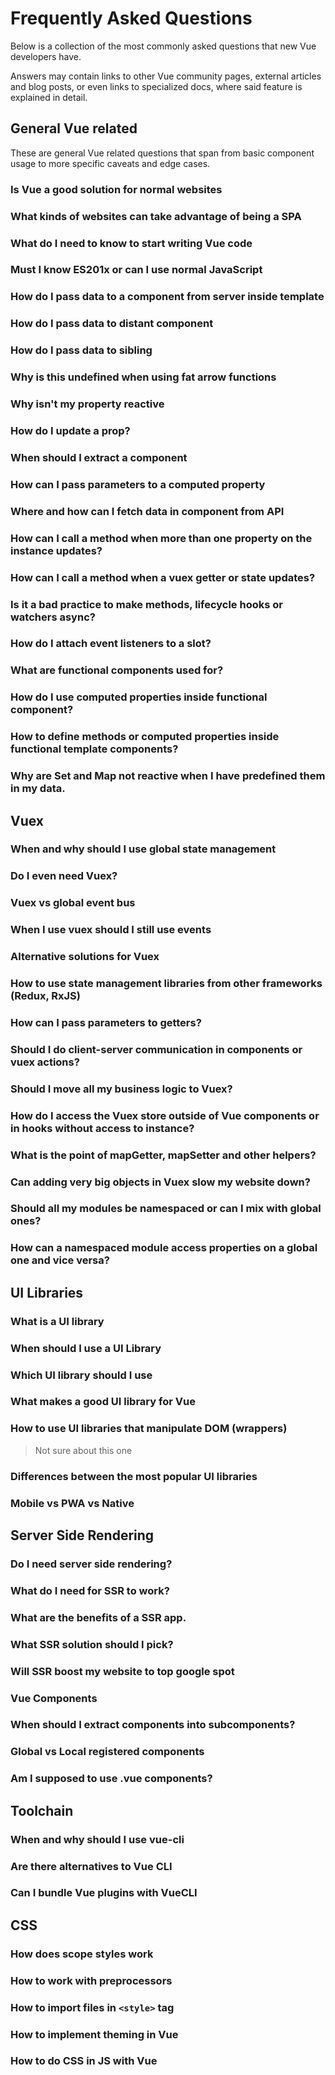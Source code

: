 # Frequently Asked Questions
Below is a collection of the most commonly asked questions that new Vue developers have.

Answers may contain links to other Vue community pages, external articles and blog posts, or even links to specialized docs, where said feature is explained in detail.

## General Vue related
These are general Vue related questions that span from basic component usage to more specific caveats and edge cases.

### Is Vue a good solution for normal websites

### What kinds of websites can take advantage of being a SPA

### What do I need to know to start writing Vue code

### Must I know ES201x or can I use normal JavaScript

### How do I pass data to a component from server inside template

### How do I pass data to distant component

### How do I pass data to sibling

### Why is this undefined when using fat arrow functions

### Why isn't my property reactive

### How do I update a prop?

### When should I extract a component

### How can I pass parameters to a computed property

### Where and how can I fetch data in component from API

### How can I call a method when more than one property on the instance updates?

### How can I call a method when a vuex getter or state updates?

### Is it a bad practice to make methods, lifecycle hooks or watchers async?

### How do I attach event listeners to a slot?

### What are functional components used for?

### How do I use computed properties inside functional component?

### How to define methods or computed properties inside functional template components?

### Why are Set and Map not reactive when I have predefined them in my data.

## Vuex

### When and why should I use global state management

### Do I even need Vuex?

### Vuex vs global event bus

### When I use vuex should I still use events

### Alternative solutions for Vuex

### How to use state management libraries from other frameworks (Redux, RxJS)

### How can I pass parameters to getters?

### Should I do client-server communication in components or vuex actions?

### Should I move all my business logic to Vuex?

### How do I access the Vuex store outside of Vue components or in hooks without access to instance?

### What is the point of mapGetter, mapSetter and other helpers?

### Can adding very big objects in Vuex slow my website down?

### Should all my modules be namespaced or can I mix with global ones?

### How can a namespaced module access properties on a global one and vice versa?

## UI Libraries

### What is a UI library

### When should I use a UI Library

### Which UI library should I use

### What makes a good UI library for Vue

### How to use UI libraries that manipulate DOM (wrappers)
> Not sure about this one

### Differences between the most popular UI libraries

### Mobile vs PWA vs Native

## Server Side Rendering

### Do I need server side rendering?

### What do I need for SSR to work?

### What are the benefits of a SSR app.

### What SSR solution should I pick?

### Will SSR boost my website to top google spot

### Vue Components

### When should I extract components into subcomponents?

### Global vs Local registered components

### Am I supposed to use .vue components?

## Toolchain

### When and why should I use vue-cli

### Are there alternatives to Vue CLI

### Can I bundle Vue plugins with VueCLI

## CSS

### How does scope styles work
### How to work with preprocessors
### How to import files in `<style>` tag
### How to implement theming in Vue
### How to do CSS in JS with Vue
